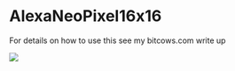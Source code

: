 # AlexaNeoPixel16x16
For details on how to use this see my bitcows.com write up

<img src="https://bitcows.com/wp-content/uploads/2019/10/matrix-e1570458143190-981x1024.jpg"/>
